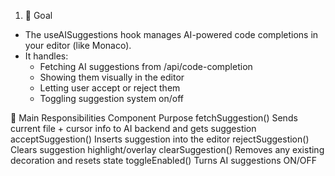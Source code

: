 

1. 🎯 Goal

- The useAISuggestions hook manages AI-powered code completions in your editor (like Monaco).
- It handles:
    - Fetching AI suggestions from /api/code-completion
    - Showing them visually in the editor
    - Letting user accept or reject them
    - Toggling suggestion system on/off


🧩 Main Responsibilities
Component	        Purpose
fetchSuggestion()	Sends current file + cursor info to AI backend and gets suggestion
acceptSuggestion()	Inserts suggestion into the editor
rejectSuggestion()	Clears suggestion highlight/overlay
clearSuggestion()	Removes any existing decoration and resets state
toggleEnabled()	    Turns AI suggestions ON/OFF